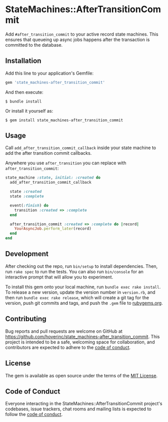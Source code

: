 # StateMachines::AfterTransitionCommit

Add `#after_transition_commit` to your active record state machines. This ensures that queueing up async jobs happens after the transaction is committed to the database.

## Installation

Add this line to your application's Gemfile:

```ruby
gem 'state_machines-after_transition_commit'
```

And then execute:

    $ bundle install

Or install it yourself as:

    $ gem install state_machines-after_transition_commit

## Usage

Call `add_after_transition_commit_callback` inside your state machine to add the after transition commit callbacks.

Anywhere you use `after_transition` you can replace with `after_transition_commit`:

```ruby
state_machine :state, initial: :created do
  add_after_transition_commit_callback

  state :created
  state :complete

  event(:finish) do
    transition :created => :complete
  end

  after_transition_commit :created => :complete do |record|
    YourAsyncJob.perform_later(record)
  end
end
```

## Development

After checking out the repo, run `bin/setup` to install dependencies. Then, run `rake spec` to run the tests. You can also run `bin/console` for an interactive prompt that will allow you to experiment.

To install this gem onto your local machine, run `bundle exec rake install`. To release a new version, update the version number in `version.rb`, and then run `bundle exec rake release`, which will create a git tag for the version, push git commits and tags, and push the `.gem` file to [rubygems.org](https://rubygems.org).

## Contributing

Bug reports and pull requests are welcome on GitHub at https://github.com/hoverinc/state_machines-after_transition_commit. This project is intended to be a safe, welcoming space for collaboration, and contributors are expected to adhere to the [code of conduct](https://github.com/hoverinc/state_machines-after_transition_commit/blob/master/CODE_OF_CONDUCT.md).


## License

The gem is available as open source under the terms of the [MIT License](https://opensource.org/licenses/MIT).

## Code of Conduct

Everyone interacting in the StateMachines::AfterTransitionCommit project's codebases, issue trackers, chat rooms and mailing lists is expected to follow the [code of conduct](https://github.com/[USERNAME]/state_machines-after_transition_commit/blob/master/CODE_OF_CONDUCT.md).
